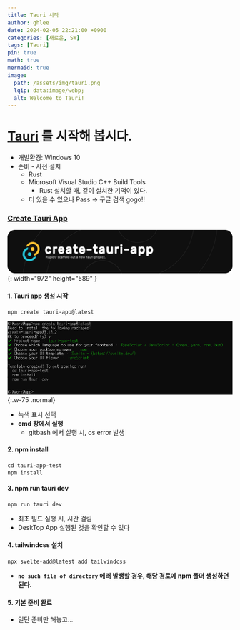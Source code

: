 ```yaml
---
title: Tauri 시작
author: ghlee
date: 2024-02-05 22:21:00 +0900
categories: [새로운, SW]
tags: [Tauri]
pin: true
math: true
mermaid: true
image:
  path: /assets/img/tauri.png
  lqip: data:image/webp;
  alt: Welcome to Tauri!
---
```


# [**Tauri**](https://tauri.app/ko/) 를 시작해 봅시다.
- 개발환경: Windows 10
- 준비 - 사전 설치
  - Rust
  - Microsoft Visual Studio C++ Build Tools
    - Rust 설치할 때, 같이 설치한 기억이 있다.
  - 더 있을 수 있으나 Pass → 구글 검색 gogo!!


### [**Create Tauri App**](https://www.npmjs.com/package/create-tauri-app?activeTab=readme) 
![Desktop View](/assets/img/create_tauri_app.png){: width="972" height="589" }


#### 1. Tauri app 생성 시작
```
npm create tauri-app@latest
```
![Desktop View](/assets/img/create_tauri_app_start.png){:.w-75 .normal}
- 녹색 표시 선택  
- **cmd 창에서 실행**
  - gitbash 에서 실행 시, os error 발생 


#### 2. npm install
```
cd tauri-app-test
npm install
```

#### 3. npm run tauri dev
```
npm run tauri dev
```
- 최초 빌드 실행 시, 시간 걸림
- DeskTop App 실행된 것을 확인할 수 있다


#### 4. tailwindcss 설치
```
npx svelte-add@latest add tailwindcss
```
- **`no such file of directory` 에러 발생할 경우, 해당 경로에 npm 폴더 생성하면 된다.**


#### 5. 기본 준비 완료
- 일단 준비만 해놓고...